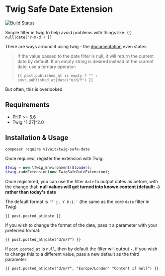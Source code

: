 # Twig Safe Date Extension

[![Build Status](https://travis-ci.org/vivait/twig-safe-date.svg?branch=master)](https://travis-ci.org/vivait/twig-safe-date)

Simple filter in twig to help avoid problems with things like: `{{ null|date('Y-m-d') }}`

There are ways around it using twig - the [documentation](https://twig.symfony.com/doc/2.x/filters/date.html) even states:

> If the value passed to the date filter is null, it will return the current date by default. If an empty string is desired instead of the current date, use a ternary operator:
>
> `{{ post.published_at is empty ? "" : post.published_at|date("m/d/Y") }}`

But often, this is overlooked.

## Requirements

* PHP >= 5.6
* Twig ^1.27|^2.0

## Installation & Usage

`composer require vivait/twig-safe-date`

Once required, register the extension with Twig:

```php
$twig = new \Twig_Environment($loader);
$twig->addExtension(new TwigSafeDateExtension);
```

Once registered, you can use the filter `date` to output dates as before, with the change that: **null values will get turned into known content (default: `-`) rather than today's date**

The default format is `'F j, Y H:i.'` (the same as the core `date` filter in Twig)

```
{{ post.posted_at|date }}
```

If you wish to change the format of the date, pass it a parameter with your preferred format:

```
{{ post.posted_at|date("d/m/Y") }}
```

If `post.posted_at` is `null`, then by default the filter will output `-`, if you wish to change this to a different value, pass a new default as the third parameter:

```
{{ post.posted_at|date("d/m/Y", "Europe/London" "Content if null") }}
```
